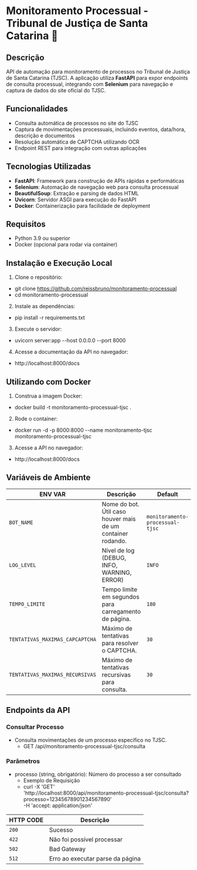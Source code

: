 # Monitoramento Processual - Tribunal de Justiça de Santa Catarina :robot:

## Descrição
API de automação para monitoramento de processos no Tribunal de Justiça de Santa Catarina (TJSC). A aplicação utiliza **FastAPI** para expor endpoints de consulta processual, integrando com **Selenium** para navegação e captura de dados do site oficial do TJSC.


## Funcionalidades
- Consulta automática de processos no site do TJSC
- Captura de movimentações processuais, incluindo eventos, data/hora, descrição e documentos
- Resolução automática de CAPTCHA utilizando OCR
- Endpoint REST para integração com outras aplicações


## Tecnologias Utilizadas
- **FastAPI**: Framework para construção de APIs rápidas e performáticas
- **Selenium**: Automação de navegação web para consulta processual
- **BeautifulSoup**: Extração e parsing de dados HTML
- **Uvicorn**: Servidor ASGI para execução do FastAPI
- **Docker**: Containerização para facilidade de deployment


## Requisitos
- Python 3.9 ou superior
- Docker (opcional para rodar via container)


## Instalação e Execução Local


1. Clone o repositório:
- git clone https://github.com/reissbruno/monitoramento-processual
- cd monitoramento-processual


2. Instale as dependências:
- pip install -r requirements.txt


3. Execute o servidor:
- uvicorn server:app --host 0.0.0.0 --port 8000


4. Acesse a documentação da API no navegador:
- http://localhost:8000/docs


## Utilizando com Docker
1. Construa a imagem Docker:
- docker build -t monitoramento-processual-tjsc .


2. Rode o container:
- docker run -d -p 8000:8000 --name monitoramento-tjsc monitoramento-processual-tjsc


3. Acesse a API no navegador:
- http://localhost:8000/docs


## Variáveis de Ambiente
| ENV VAR | Descrição | Default |
| --------- | ---------- | --------- |
| `BOT_NAME` | Nome do bot. Útil caso houver mais de um container rodando. | `monitoramento-processual-tjsc` |
| `LOG_LEVEL` | Nível de log (DEBUG, INFO, WARNING, ERROR) | `INFO` |
| `TEMPO_LIMITE` | Tempo limite em segundos para carregamento de página. | `180` |
| `TENTATIVAS_MAXIMAS_CAPCAPTCHA` | Máximo de tentativas para resolver o CAPTCHA. | `30` |
| `TENTATIVAS_MAXIMAS_RECURSIVAS` | Máximo de tentativas recursivas para consulta. | `30` |



## Endpoints da API

### Consultar Processo
* Consulta movimentações de um processo específico no TJSC.
    - GET /api/monitoramento-processual-tjsc/consulta


### Parâmetros
* processo (string, obrigatório): Número do processo a ser consultado
    - Exemplo de Requisição
    - curl -X 'GET' \
        'http://localhost:8000/api/monitoramento-processual-tjsc/consulta?processo=12345678901234567890' \
        -H 'accept: application/json'



| HTTP CODE | Descrição |
| --------- | --------- |
| `200`     |Sucesso |
| `422`     |Não foi possível processar |
| `502`     |Bad Gateway |
| `512`     |Erro ao executar parse da página |
